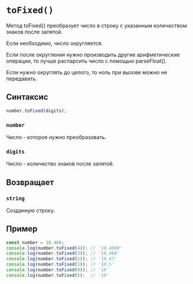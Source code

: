 # `toFixed()`

Метод toFixed() преобразует число в строку с указанным количеством знаков после запятой.

Если необходимо, число округляется.

Если после округления нужно производить другие арифметические операции, то лучше распарсить число с помощью parseFloat().

Если нужно округлять до целого, то ноль при вызове можно не передавать.

## Синтаксис

```js
number.toFixed(digits);
```

### `number`

Число - которое нужно преобразовать.

### `digits`

Число - количество знаков после запятой.

## Возвращает

### `string`

Созданную строку.

## Пример

```js
const number = 10.468;
console.log(number.toFixed(4)); // '10.4680'
console.log(number.toFixed(3)); // '10.468'
console.log(number.toFixed(2)); // '10.47'
console.log(number.toFixed(1)); // '10.5'
console.log(number.toFixed(0)); // '10'
console.log(number.toFixed());  // '10'
```
